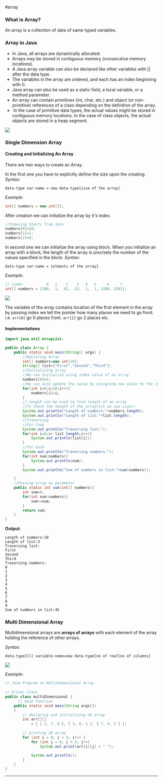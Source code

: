 #array 
### What is Array?
An array is a collection of data of same typed variables.
### Array in Java
- In Java, all arrays are dynamically allocated.
- Arrays may be stored in contiguous memory (consecutive memory locations).
- A Java array variable can also be declared like other variables with [] after the data type.
- The variables in the array are ordered, and each has an index beginning with 0.
- Java array can also be used as a static field, a local variable, or a method parameter.
- An array can contain primitives (int, char, etc.) and object (or non-primitive) references of a class depending on the definition of the array.
-  In the case of primitive data types, the actual values might be stored in contiguous memory locations. In the case of class objects, the actual objects are stored in a heap segment.

![](https://media.geeksforgeeks.org/wp-content/uploads/Arrays1.png)

### Single Dimension Array
#### Creating and Initializing An Array
There are two ways to create an Array. 

In the first one you have to explicitly define the size upon the creating.
*Syntax:*
```
data-type var-name = new data-type[size of the array]
```

*Example:*
```java
int[] numbers = new int[3];
```

After creation we can initialize the array by it's index.
```java
//Indexing Starts from zero
numbers[0]=10;
numbers[1]=1;
numbers[2]=0;
```

In second one we can initialize the array using block. When you initialize an array with a block, the length of the array is precisely the number of the values specified in the block.
*Syntax:*
```
data-type var-name = {elments of the array}
```

*Example*:
```java
// index           0   1    2    3   4   5     6     7
int[] numbers = {100,  1,  42,  23,  1,  1, 3200, 3201};
```

![](https://media.geeksforgeeks.org/wp-content/uploads/20231213014325/Arrays-in-Java.png)

The variable of the array contains location of the first element in the array by passing index we tell the pointer how many places we need to go front. i.e. `arr[0]` go 0 places front. `arr[2]` go 2 places etc.

#### Implementations

```java
import java.util.ArrayList;

public class Array {
    public static void main(String[] args) {
        //Declaring Array
        int[] numbers=new int[10];
        String[] list={"First","Second","Third"};
        //Initializing array
        //We can initialize using index value of an array
        numbers[0]=5;
        //We can also update the value by assigning new value to the index
        for(int i=0;i<10;i++){
            numbers[i]=i;
        }
        //.length can be used to find length of an array
        //To Check the length of the arraylist we use size()
        System.out.println("Length of numbers:"+numbers.length);
        System.out.println("Length of list:"+list.length);
        //Traversing
        //For-loop
        System.out.println("Traversing list:");
        for(int i=0;i< list.length;i++){
            System.out.println(list[i]);
        }
        //for each
        System.out.println("Traversing numbers:");
        for(int num:numbers){
            System.out.println(num);
        }
        System.out.println("Sum of numbers in list:"+sum(numbers));

    }
    //Passing array as parameter
    public static int sum(int[] numbers){
        int sum=0;
        for(int num:numbers){
            sum+=num;
        }
        return sum;
    }
}
```

**Output:**
```
Length of numbers:10
Length of list:3
Traversing list:
First
Second
Third
Traversing numbers:
0
1
2
3
4
5
6
7
8
9
Sum of numbers in list:45
```

### Multi Dimensional Array
Multidimensional arrays are ****arrays of arrays**** with each element of the array holding the reference of other arrays.

*Syntax:*
```
data-type[][] variable-name=new data-type[no of row][no of columns]
```

![](https://media.geeksforgeeks.org/wp-content/uploads/20231213014406/MultiDimensional-Array.png)

*Example:*
```java
// Java Program to Multidimensional Array
 
// Driver Class
public class multiDimensional {
      // main function
    public static void main(String args[])
    {
        // declaring and initializing 2D array
        int arr[][]
            = { { 2, 7, 9 }, { 3, 6, 1 }, { 7, 4, 2 } };
 
        // printing 2D array
        for (int i = 0; i < 3; i++) {
            for (int j = 0; j < 3; j++)
                System.out.print(arr[i][j] + " ");
 
            System.out.println();
        }
    }
}
```


----